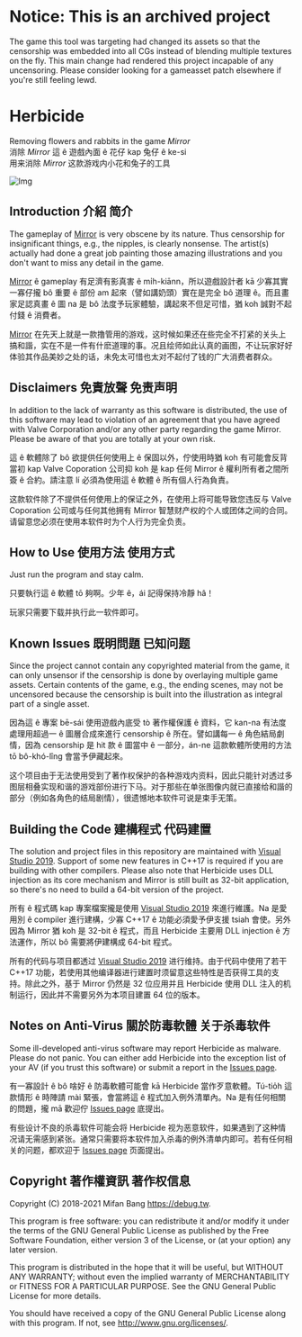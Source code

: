 # Notice: This is an archived project

The game this tool was targeting had changed its assets so that the censorship was embedded into all CGs instead of blending multiple textures on the fly. This main change had rendered this project incapable of any uncensoring. Please consider looking for a gameasset patch elsewhere if you're still feeling lewd.

# Herbicide

Removing flowers and rabbits in the game *Mirror*<br>
消除 *Mirror* 這 ê 遊戲內面 ê 花仔 kap 兔仔 ê ke-si<br>
用来消除 *Mirror* 这款游戏内小花和兔子的工具

![Img](https://i.imgur.com/LvKpS26.jpg)

## Introduction 介紹 简介

The gameplay of [Mirror](https://store.steampowered.com/app/644560/Mirror/) is very obscene by its nature. Thus censorship for insignificant things, e.g., the nipples, is clearly nonsense. The artist(s) actually had done a great job painting those amazing illustrations and you don't want to miss any detail in the game.

[Mirror](https://store.steampowered.com/app/644560/Mirror/) ê gameplay 有足濟有影真害 ê mi̍h-kiānn，所以遊戲設計者 kā 少寡其實一寡仔攏 bô 重要 ê 部份 am 起來（譬如講奶頭）實在是完全 bô 道理 ê。而且畫家足認真畫 ê 圖 na 是 bô 法度予玩家體驗，講起來不但足可惜，猶 koh 誠對不起付錢 ê 消費者。

[Mirror](https://store.steampowered.com/app/644560/Mirror/) 在先天上就是一款撸管用的游戏，这时候如果还在些完全不打紧的关头上搞和諧，实在不是一件有什麽道理的事。况且绘师如此认真的画图，不让玩家好好体验其作品美妙之处的话，未免太可惜也太对不起付了钱的广大消费者群众。

## Disclaimers 免責放聲 免责声明

In addition to the lack of warranty as this software is distributed, the use of this software may lead to violation of an agreement that you have agreed with Valve Corporation and/or any other party regarding the game Mirror. Please be aware of that you are totally at your own risk.

這 ê 軟體除了 bô 欲提供任何使用上 ê 保固以外，佇使用時猶 koh 有可能會反背當初 kap Valve Coporation 公司抑 koh 是 kap 任何 Mirror ê 權利所有者之間所簽 ê 合約。請注意 lí 必須為使用這 ê 軟體 ê 所有個人行為負責。

这款软件除了不提供任何使用上的保证之外，在使用上将可能导致您违反与 Valve Coporation 公司或与任何其他拥有 Mirror 智慧财产权的个人或团体之间的合同。请留意您必须在使用本软件时为个人行为完全负责。

## How to Use 使用方法 使用方式

Just run the program and stay calm.

只要執行這 ê 軟體 tō 夠啊。少年 ê，ái 記得保持冷靜 hâ！

玩家只需要下载并执行此一软件即可。

## Known Issues 既明問題 已知问题

Since the project cannot contain any copyrighted material from the game, it can only unsensor if the censorship is done by overlaying multiple game assets. Certain contents of the game, e.g., the ending scenes, may not be uncensored because the censorship is built into the illustration as integral part of a single asset.

因為這 ê 專案 bē-sái 使用遊戲內底受 tò 著作權保護 ê 資料，它 kan-na 有法度處理用超過一 ê 圖層合成來進行 censorship ê 所在。譬如講每一 ê 角色結局劇情，因為 censorship 是 hit 款 ê 圖當中 ê 一部分，án-ne 這款軟體所使用的方法 tō bô-khó-lîng 會當予伊藏起來。

这个项目由于无法使用受到了著作权保护的各种游戏内资料，因此只能针对透过多图层相叠实现和谐的游戏部份进行下马。对于那些在单张图像内就已直接给和諧的部分（例如各角色的结局剧情），很遗憾地本软件可说是束手无策。

## Building the Code 建構程式 代码建置

The solution and project files in this repository are maintained with [Visual Studio 2019](https://www.visualstudio.com/vs/community/). Support of some new features in C++17 is required if you are building with other compilers. Please also note that Herbicide uses DLL injection as its core mechanism and Mirror is still built as 32-bit application, so there's no need to build a 64-bit version of the project.

所有 ê 程式碼 kap 專案檔案攏是使用 [Visual Studio 2019](https://www.visualstudio.com/vs/community/) 來進行維護。Na 是愛用別 ê compiler 進行建構，少寡 C++17 ê 功能必須愛予伊支援 tsiah 會使。另外因為 Mirror 猶 koh 是 32-bit ê 程式，而且 Herbicide 主要用 DLL injection ê 方法運作，所以 bô 需要將伊建構成 64-bit 程式。

所有的代码与项目都透过 [Visual Studio 2019](https://www.visualstudio.com/vs/community/) 进行维持。由于代码中使用了若干 C++17 功能，若使用其他编译器进行建置时须留意这些特性是否获得工具的支持。除此之外，基于 Mirror 仍然是 32 位应用并且 Herbicide 使用 DLL 注入的机制运行，因此并不需要另外为本项目建置 64 位的版本。

## Notes on Anti-Virus 關於防毒軟體 关于杀毒软件

Some ill-developed anti-virus software may report Herbicide as malware. Please do not panic. You can either add Herbicide into the exception list of your AV (if you trust this software) or submit a report in the [Issues page](https://github.com/mifanbang/Herbicide/issues).

有一寡設計 ê bô 啥好 ê 防毒軟體可能會 kā Herbicide 當作歹意軟體。Tú-tio̍h 這款情形 ê 時陣請 mài 緊張，會當將這 ê 程式加入例外清單內。Na 是有任何相關的問題，攏 mā 歡迎佇 [Issues page](https://github.com/mifanbang/Herbicide/issues) 底提出。

有些设计不良的杀毒软件可能会将 Herbicide 视为恶意软件，如果遇到了这种情况请无需感到紧张。通常只需要将本软件加入杀毒的例外清单内即可。若有任何相关的问题，都欢迎于 [Issues page](https://github.com/mifanbang/Herbicide/issues) 页面提出。

## Copyright 著作權資訊 著作权信息

Copyright (C) 2018-2021 Mifan Bang <https://debug.tw>.

This program is free software: you can redistribute it and/or modify it under the terms of the GNU General Public License as published by the Free Software Foundation, either version 3 of the License, or (at your option) any later version.

This program is distributed in the hope that it will be useful, but WITHOUT ANY WARRANTY; without even the implied warranty of MERCHANTABILITY or FITNESS FOR A PARTICULAR PURPOSE.  See the GNU General Public License for more details.

You should have received a copy of the GNU General Public License along with this program.  If not, see <http://www.gnu.org/licenses/>.
